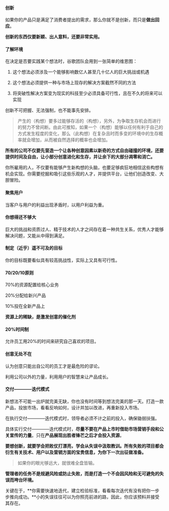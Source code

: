 #### 创新

如果你的产品只是满足了消费者提出的需求，那么你就不是创新，而只是**做出回应**。

**创新的东西仅要新颖、出人意料，还要非常实用。**

#### 了解环境

在决定是否要实践某个想法时，谷歌团队会用到一张简单的维恩图：

1. 这个想法必须涉及一个能够影响数亿人甚至几十亿人的巨大挑战或机遇

2. 这个想法必须提供一种与市场上现存的解决方案截然不同的方法

3. 将突破性解决方案变为现实的科技至少必须具备可行性，且在不久的将来可以实现

创新不可把握、无法强制，也不能事先安排。

> 产生的（构想）要多过能够存活的（构想），另外，为争取生存机会而进行的努力不曾间断。由此可推知，如果一个（构想）能够以任何有利于自己的方式发生程度的变化，那么（此构想）在复杂且时而多变的环境中的生存概率就会增加，从而被自然选择的概率也会增加。

**所有的公司不仅要先营造一个让各种创意因素以新奇的方式自由碰撞的环境，还要提供时间及自由，让小部分创意进化和生存，并让余下的大部分凋零和消亡。**

你所雇用的人，不仅要有能够产生新构想的头脑，也要足够疯狂地相信这些构想有机会实现。你需要挖掘和吸引这些乐观的人才，并提供平台，让他们创造改变、大胆冒险。

#### 聚焦用户

当客户与用户的利益出现矛盾时，以用户利益为重。

#### 你想得还不够大

巨大的挑战和资质过人、精于技术的人才之间存在着一种共生关系，优秀人才能够解决问题，又能从中得到满足。

#### 制定（近乎）遥不可及的目标

你的目标既要看似具有较高挑战性，实际上又具有可行性。

#### 70/20/10原则

70%的资源配置给核心业务

20%分配给新兴产品

10%投在全新产品上

**资源上的稀缺，是激发创意的催化剂**

#### 20%时间制

允许员工用20%的时间来研究自己喜欢的项目。

#### 创意无处不在

认为创意只能出自公司的员工才是最危险的谬论。

利用公司以外的力量，利用用户的智慧来让产品成长。

#### 交付————迭代模式

新想法不可能一出炉就完美无缺，你也没有时间等到想法完美的那一天。打造一款产品，投放市场，看看反响如何，设计并加以改进，再重新投入市场。

在执行交付————迭代模式时，领导者必须不计之前的投入，确保锄弱扶强。

具体实行交付————迭代模式时，**尽量不要在产品上市时借助市场营销手段和公关宣传的力量**。只在**产品展现出胜者锋芒之后才会投入资源**。

**要想创新，就要学会把败仗打漂亮，学会从失误中汲取教训。所有失败的项目都会衍生有关技术、用户以及营销方面的宝贵信息，为你下一次出征做准备。**

> 如果你的眼光够远大，就很难全盘皆输。

**管理者的任务不是规避风险或防止失败，而是打造一个不会因风险和无可避免的失误而垮台环境。**

关键在于，**你需要快速地迭代，建立检验标准，看看每次迭代有没有把你一步步推向成功。**小的失误往往可以为你照亮前进的路，因此，你应该预料并接受其存在。


